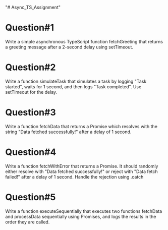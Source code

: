 "# Async_TS_Assignment" 
# Question#1
Write a simple asynchronous TypeScript function fetchGreeting that returns a
greeting message after a 2-second delay using setTimeout.

# Question#2
Write a function simulateTask that simulates a task by logging "Task started",
waits for 1 second, and then logs "Task completed". Use setTimeout for the delay.

# Question#3
Write a function fetchData that returns a Promise which resolves with the string
"Data fetched successfully!" after a delay of 1 second.

# Question#4
Write a function fetchWithError that returns a Promise. It should randomly either
resolve with "Data fetched successfully!" or reject with "Data fetch failed!" after a
delay of 1 second. Handle the rejection using .catch

# Question#5
Write a function executeSequentially that executes two functions fetchData and
processData sequentially using Promises, and logs the results in the order they are
called.